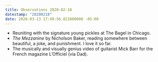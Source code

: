 ```yaml
---
title: Observations 2020-02-18
datestamp: "20200218"
date: 2020-03-13 17:49:56.821000000 -05:00
---
```


- Reuniting with the signature young pickles at The Bagel in Chicago.
- *The Mezzanine* by Nicholson Baker, reading somewhere between beautiful, a joke, and punishment. I love it so far.
- The musically and visually genius video of guitarist Mick Barr for the French magazine L’Officiel (via Dad).
